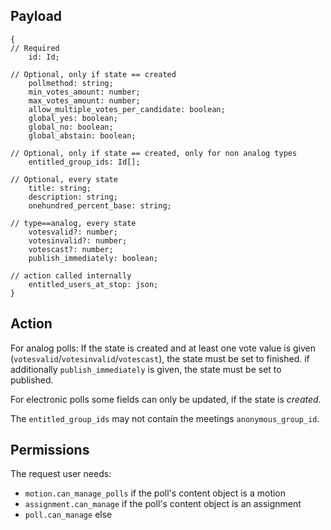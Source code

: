 ## Payload
```
{
// Required
    id: Id;

// Optional, only if state == created
    pollmethod: string;
    min_votes_amount: number;
    max_votes_amount: number;
    allow_multiple_votes_per_candidate: boolean;
    global_yes: boolean;
    global_no: boolean;
    global_abstain: boolean;

// Optional, only if state == created, only for non analog types
    entitled_group_ids: Id[];

// Optional, every state
    title: string;
    description: string;
    onehundred_percent_base: string;

// type==analog, every state
    votesvalid?: number;
    votesinvalid?: number;
    votescast?: number;
    publish_immediately: boolean;

// action called internally
    entitled_users_at_stop: json;
}
```

## Action
For analog polls: If the state is created and at least one vote value is given (`votesvalid`/`votesinvalid`/`votescast`), the state must be set to finished. if additionally `publish_immediately` is given, the state must be set to published.

For electronic polls some fields can only be updated, if the state is *created*.

The `entitled_group_ids` may not contain the meetings `anonymous_group_id`.

## Permissions
The request user needs:
- `motion.can_manage_polls` if the poll's content object is a motion
- `assignment.can_manage` if the poll's content object is an assignment
- `poll.can_manage` else
